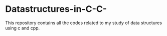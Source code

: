 # Datastructures-in-C-C-
This repository contains all the codes related to my study of data structures using c and cpp.
